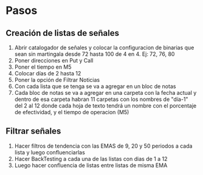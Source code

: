 # Pasos

## Creación de listas de señales

1. Abrir catalogador de señales y colocar la configuracion de binarias que sean sin martingala desde 72 hasta 100 de 4 en 4. Ej: 72, 76, 80
2. Poner direcciones en Put y Call
3. Poner el tiempo en M5
4. Colocar días de 2 hasta 12
5. Poner la opción de Filtrar Noticias
6. Con cada lista que se tenga se va a agregar en un bloc de notas
7. Cada bloc de notas se va a agregar en una carpeta con la fecha actual y dentro de esa carpeta habran 11 carpetas con los nombres de "día-1" del 2 al 12 donde cada hoja de texto tendrá un nombre con el porcentaje de efectividad, y el tiempo de operacion (M5)

## Filtrar señales

1. Hacer filtros de tendencia con las EMAS de 9, 20 y 50 periodos a cada lista y luego confluenciarlas
2. Hacer BackTesting a cada una de las listas con dias de 1 a 12
3. Luego hacer confluencia de listas entre listas de misma EMA 
